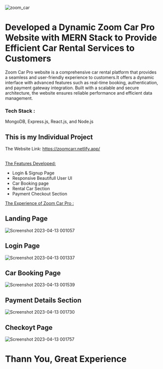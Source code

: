 ![zoom_car](https://user-images.githubusercontent.com/113687128/231551803-3d7f9ee0-bd2a-4f12-8d14-abdadd4daf29.png)


# Developed a Dynamic Zoom Car Pro Website with MERN Stack to Provide Efficient Car Rental Services to Customers
 Zoom Car Pro website is a comprehensive car rental platform that provides a seamless and user-friendly experience to customers.It offers a dynamic interface with advanced features such as real-time booking, authentication, and payment gateway integration. Built with a scalable and secure architecture, the website ensures reliable performance and efficient data management.
 
 <h3>Tech Stack :</h3>
 MongoDB, Express.js, React.js, and Node.js

<h2>This is my Individual Project</h2>

The Website Link: https://zoomcarr.netlify.app/ <br/><br/>

 <ins>The Features Developed: </ins>

 <ul>
   <li>Login & Signup Page</li>
   <li>Responsive Beautifull User UI</li>
   <li>Car Booking page</li>
   <li>Rental Car Section</li>
   <li>Payment Checkout Section</li>
 </ul>
  
  <ins>The Experience of Zoom Car Pro :</ins> <br/>
   <h2>Landing Page</h2>
   
![Screenshot 2023-04-13 001057](https://user-images.githubusercontent.com/113687128/231554221-576409cf-de51-4f37-b443-2fb7ed88ae48.png)

  <h2>Login Page</h2>
  
  ![Screenshot 2023-04-13 001337](https://user-images.githubusercontent.com/113687128/231554842-13bf6c5f-4e9c-4342-84a4-c2d820c7b329.png)

<h2>Car Booking Page</h2>

![Screenshot 2023-04-13 001539](https://user-images.githubusercontent.com/113687128/231555441-24d778d6-9534-41d1-b681-557da3e9b331.png)

<h2>Payment Details Section</h2>

![Screenshot 2023-04-13 001730](https://user-images.githubusercontent.com/113687128/231555901-0f5f5b24-fdfc-4fe4-8f73-12b0578d6057.png)

<h2>Checkoyt Page</h2>

![Screenshot 2023-04-13 001757](https://user-images.githubusercontent.com/113687128/231555996-2013729e-c8d0-4ebf-a4db-bbbe76ffe0d2.png)


<h1>Thann You, Great Experience</h1>
